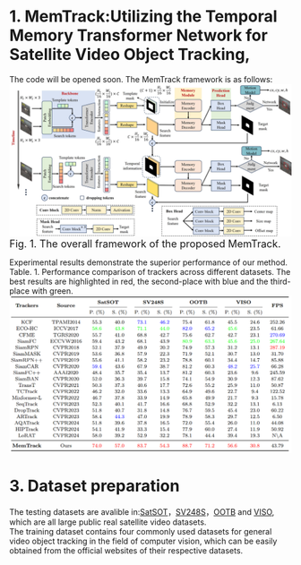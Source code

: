 # 1. MemTrack:Utilizing the Temporal Memory Transformer Network for Satellite Video Object Tracking,
The code will be opened soon. The MemTrack framework is as follows:
![image](framework.jpg)
<font size=4>Fig. 1. The overall framework of the proposed MemTrack.</font>  <br>

Experimental results demonstrate the superior performance of our method. <br>
Table. 1. Performance comparison of trackers across different datasets. The best results are highlighted in red, the second-place with blue and the third-place with green.
![image](table_result.png)
# 3. Dataset preparation
The testing datasets are avalible in:[SatSOT](http://www.csu.cas.cn/gb/kybm/sjlyzx/gcxx_sjj/sjj_wxxl/202106/t20210607_6080256.html)，[SV248S](https://github.com/xdai-dlgvv/SV248S)，[OOTB](https://github.com/YZCU/OOTB) and [VISO](https://github.com/QingyongHu/VISO), which are all large public real satellite video datasets. <br>
The training dataset contains four commonly used datasets for general video object tracking in the field of computer vision, which can be easily obtained from the official websites of their respective datasets.
